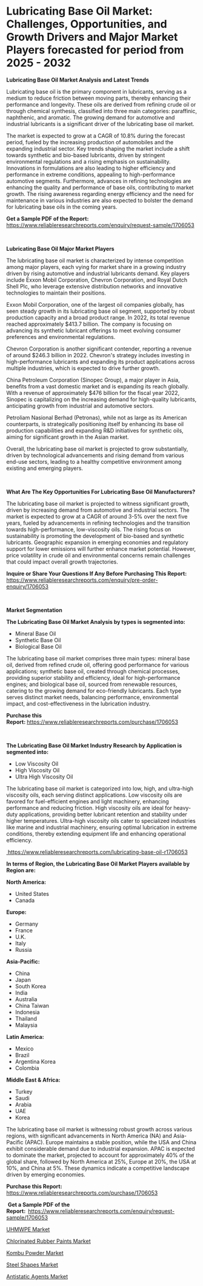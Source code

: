 <p><h1>Lubricating Base Oil Market: Challenges, Opportunities, and Growth Drivers and Major Market Players forecasted for period from 2025 - 2032</h1></p><p><strong>Lubricating Base Oil Market Analysis and Latest Trends</strong></p>
<p><p>Lubricating base oil is the primary component in lubricants, serving as a medium to reduce friction between moving parts, thereby enhancing their performance and longevity. These oils are derived from refining crude oil or through chemical synthesis, classified into three main categories: paraffinic, naphthenic, and aromatic. The growing demand for automotive and industrial lubricants is a significant driver of the lubricating base oil market. </p><p>The market is expected to grow at a CAGR of 10.8% during the forecast period, fueled by the increasing production of automobiles and the expanding industrial sector. Key trends shaping the market include a shift towards synthetic and bio-based lubricants, driven by stringent environmental regulations and a rising emphasis on sustainability. Innovations in formulations are also leading to higher efficiency and performance in extreme conditions, appealing to high-performance automotive segments. Furthermore, advances in refining technologies are enhancing the quality and performance of base oils, contributing to market growth. The rising awareness regarding energy efficiency and the need for maintenance in various industries are also expected to bolster the demand for lubricating base oils in the coming years.</p></p>
<p><strong>Get a Sample PDF of the Report:&nbsp;</strong> <a href="https://www.reliableresearchreports.com/enquiry/request-sample/1706053?utm_campaign=116&utm_medium=2&utm_source=Github&utm_content=ia&utm_term=30012025&utm_id=lubricating-base-oil">https://www.reliableresearchreports.com/enquiry/request-sample/1706053</a></p>
<p>&nbsp;</p>
<p><strong>Lubricating Base Oil Major Market Players</strong></p>
<p><p>The lubricating base oil market is characterized by intense competition among major players, each vying for market share in a growing industry driven by rising automotive and industrial lubricants demand. Key players include Exxon Mobil Corporation, Chevron Corporation, and Royal Dutch Shell Plc, who leverage extensive distribution networks and innovative technologies to maintain their positions.</p><p>Exxon Mobil Corporation, one of the largest oil companies globally, has seen steady growth in its lubricating base oil segment, supported by robust production capacity and a broad product range. In 2022, its total revenue reached approximately $413.7 billion. The company is focusing on advancing its synthetic lubricant offerings to meet evolving consumer preferences and environmental regulations.</p><p>Chevron Corporation is another significant contender, reporting a revenue of around $246.3 billion in 2022. Chevron's strategy includes investing in high-performance lubricants and expanding its product applications across multiple industries, which is expected to drive further growth.</p><p>China Petroleum Corporation (Sinopec Group), a major player in Asia, benefits from a vast domestic market and is expanding its reach globally. With a revenue of approximately $476 billion for the fiscal year 2022, Sinopec is capitalizing on the increasing demand for high-quality lubricants, anticipating growth from industrial and automotive sectors.</p><p>Petroliam Nasional Berhad (Petronas), while not as large as its American counterparts, is strategically positioning itself by enhancing its base oil production capabilities and expanding R&D initiatives for synthetic oils, aiming for significant growth in the Asian market.</p><p>Overall, the lubricating base oil market is projected to grow substantially, driven by technological advancements and rising demand from various end-use sectors, leading to a healthy competitive environment among existing and emerging players.</p></p>
<p>&nbsp;</p>
<p><strong>What Are The Key Opportunities For Lubricating Base Oil Manufacturers?</strong></p>
<p><p>The lubricating base oil market is projected to witness significant growth, driven by increasing demand from automotive and industrial sectors. The market is expected to grow at a CAGR of around 3-5% over the next five years, fueled by advancements in refining technologies and the transition towards high-performance, low-viscosity oils. The rising focus on sustainability is promoting the development of bio-based and synthetic lubricants. Geographic expansion in emerging economies and regulatory support for lower emissions will further enhance market potential. However, price volatility in crude oil and environmental concerns remain challenges that could impact overall growth trajectories.</p></p>
<p><strong>Inquire or Share Your Questions If Any Before Purchasing This Report:</strong> <a href="https://www.reliableresearchreports.com/enquiry/pre-order-enquiry/1706053?utm_campaign=116&utm_medium=2&utm_source=Github&utm_content=ia&utm_term=30012025&utm_id=lubricating-base-oil">https://www.reliableresearchreports.com/enquiry/pre-order-enquiry/1706053</a></p>
<p>&nbsp;</p>
<p><strong>Market Segmentation</strong></p>
<p><strong>The Lubricating Base Oil Market Analysis by types is segmented into:</strong></p>
<p><ul><li>Mineral Base Oil</li><li>Synthetic Base Oil</li><li>Biological Base Oil</li></ul></p>
<p><p>The lubricating base oil market comprises three main types: mineral base oil, derived from refined crude oil, offering good performance for various applications; synthetic base oil, created through chemical processes, providing superior stability and efficiency, ideal for high-performance engines; and biological base oil, sourced from renewable resources, catering to the growing demand for eco-friendly lubricants. Each type serves distinct market needs, balancing performance, environmental impact, and cost-effectiveness in the lubrication industry.</p></p>
<p><strong>Purchase this Report:&nbsp;</strong><a href="https://www.reliableresearchreports.com/purchase/1706053?utm_campaign=116&utm_medium=2&utm_source=Github&utm_content=ia&utm_term=30012025&utm_id=lubricating-base-oil">https://www.reliableresearchreports.com/purchase/1706053</a></p>
<p>&nbsp;</p>
<p><strong>The Lubricating Base Oil Market Industry Research by Application is segmented into:</strong></p>
<p><ul><li>Low Viscosity Oil</li><li>High Viscosity Oil</li><li>Ultra High Viscosity Oil</li></ul></p>
<p><p>The lubricating base oil market is categorized into low, high, and ultra-high viscosity oils, each serving distinct applications. Low viscosity oils are favored for fuel-efficient engines and light machinery, enhancing performance and reducing friction. High viscosity oils are ideal for heavy-duty applications, providing better lubricant retention and stability under higher temperatures. Ultra-high viscosity oils cater to specialized industries like marine and industrial machinery, ensuring optimal lubrication in extreme conditions, thereby extending equipment life and enhancing operational efficiency.</p></p>
<p><a href="https://www.reliableresearchreports.com/lubricating-base-oil-r1706053?utm_campaign=116&utm_medium=2&utm_source=Github&utm_content=ia&utm_term=30012025&utm_id=lubricating-base-oil">&nbsp;https://www.reliableresearchreports.com/lubricating-base-oil-r1706053</a></p>
<p><strong>In terms of Region, the Lubricating Base Oil Market Players available by Region are:</strong></p>
<p>
    <p> <strong> North America: </strong>
        <ul>
            <li>United States</li>
            <li>Canada</li>
        </ul>
        </p> 
    <p> <strong> Europe: </strong>
        <ul>
            <li>Germany</li>
            <li>France</li>
            <li>U.K.</li>
            <li>Italy</li>
            <li>Russia</li>
        </ul>
        </p> 
    <p> <strong> Asia-Pacific: </strong>
        <ul>
            <li>China</li>
            <li>Japan</li>
            <li>South Korea</li>
            <li>India</li>
            <li>Australia</li>
            <li>China Taiwan</li>
            <li>Indonesia</li>
            <li>Thailand</li>
            <li>Malaysia</li>
        </ul>
        </p> 
    <p> <strong> Latin America: </strong>
        <ul>
            <li>Mexico</li>
            <li>Brazil</li>
            <li>Argentina Korea</li>
            <li>Colombia</li>
        </ul>
        </p> 
    <p> <strong> Middle East & Africa: </strong>
        <ul>
            <li>Turkey</li>
            <li>Saudi</li>
            <li>Arabia</li>
            <li>UAE</li>
            <li>Korea</li>
        </ul>
    </p>
    </p>
<p><p>The lubricating base oil market is witnessing robust growth across various regions, with significant advancements in North America (NA) and Asia-Pacific (APAC). Europe maintains a stable position, while the USA and China exhibit considerable demand due to industrial expansion. APAC is expected to dominate the market, projected to account for approximately 40% of the global share, followed by North America at 25%, Europe at 20%, the USA at 10%, and China at 5%. These dynamics indicate a competitive landscape driven by emerging economies.</p></p>
<p><strong>Purchase this Report: </strong><a href="https://www.reliableresearchreports.com/purchase/1706053?utm_campaign=116&utm_medium=2&utm_source=Github&utm_content=ia&utm_term=30012025&utm_id=lubricating-base-oil">https://www.reliableresearchreports.com/purchase/1706053</a></p>
<p>&nbsp;<strong>Get a Sample PDF of the Report:&nbsp;&nbsp;</strong><a href="https://www.reliableresearchreports.com/enquiry/request-sample/1706053?utm_campaign=116&utm_medium=2&utm_source=Github&utm_content=ia&utm_term=30012025&utm_id=lubricating-base-oil">https://www.reliableresearchreports.com/enquiry/request-sample/1706053</a></p>
<p><strong></strong></p>
<p><p><a href="https://github.com/yazminwollma30/Market-Research-Report-List-1/blob/main/uhmwpe-market.md?utm_campaign=116&utm_medium=2&utm_source=Github&utm_content=ia&utm_term=30012025&utm_id=lubricating-base-oil">UHMWPE Market</a></p><p><a href="https://www.linkedin.com/pulse/market-size-trends-chlorinated-rubber-paints-15-cagr-expected-evpve?utm_campaign=116&utm_medium=2&utm_source=Github&utm_content=ia&utm_term=30012025&utm_id=lubricating-base-oil">Chlorinated Rubber Paints Market</a></p><p><a href="https://www.linkedin.com/pulse/kombu-powder-market-size-foreign-opportunities-revenue-generation-wjkwe?utm_campaign=116&utm_medium=2&utm_source=Github&utm_content=ia&utm_term=30012025&utm_id=lubricating-base-oil">Kombu Powder Market</a></p><p><a href="https://www.linkedin.com/pulse/steel-shapes-market-analysis-latest-marketing-trends-wqozc?utm_campaign=116&utm_medium=2&utm_source=Github&utm_content=ia&utm_term=30012025&utm_id=lubricating-base-oil">Steel Shapes Market</a></p><p><a href="https://github.com/steidmindy199393/Market-Research-Report-List-1/blob/main/antistatic-agents-market.md?utm_campaign=116&utm_medium=2&utm_source=Github&utm_content=ia&utm_term=30012025&utm_id=lubricating-base-oil">Antistatic Agents Market</a></p></p>